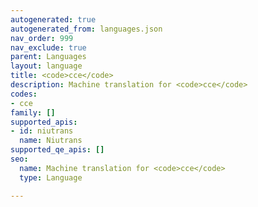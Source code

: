 ```yaml
---
autogenerated: true
autogenerated_from: languages.json
nav_order: 999
nav_exclude: true
parent: Languages
layout: language
title: <code>cce</code>
description: Machine translation for <code>cce</code>
codes:
- cce
family: []
supported_apis:
- id: niutrans
  name: Niutrans
supported_qe_apis: []
seo:
  name: Machine translation for <code>cce</code>
  type: Language

---
```


